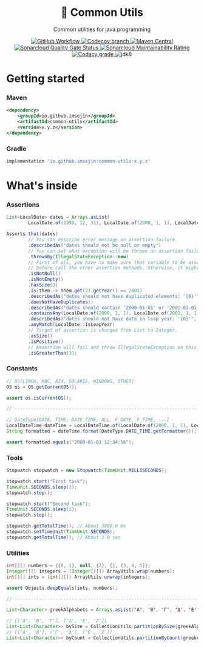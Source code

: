 <h1 align="center">🧰 Common Utils</h1>

<p align="center">Common utilities for java programming</p>

<p align="center">
    <!--
    <a href="https://travis-ci.com/github/ImSejin/common-utils">
        <img alt="Travis CI" src="https://img.shields.io/travis/com/ImSejin/common-utils/release?style=flat-square">
    </a>
    -->
    <a href="https://github.com/ImSejin/common-utils/actions/workflows/maven-build.yml">
        <img alt="GitHub Workflow" src="https://img.shields.io/github/actions/workflow/status/ImSejin/common-utils/maven-build.yml?branch=release&logo=github&style=flat">
    </a>
    <a href="https://codecov.io/gh/ImSejin/common-utils">
        <img alt="Codecov branch" src="https://img.shields.io/codecov/c/github/ImSejin/common-utils/release?logo=codecov&label=code%20coverage&style=flat&token=F9DCS57CAN"/>
    </a>
    <a href="https://central.sonatype.com/artifact/io.github.imsejin/common-utils">
        <img alt="Maven Central" src="https://img.shields.io/maven-central/v/io.github.imsejin/common-utils?logo=apachemaven&style=flat">
    </a>
    <br/>
    <a href="https://sonarcloud.io/summary/overall?id=ImSejin_common-utils">
        <img alt="Sonarcloud Quality Gate Status" src="https://sonarcloud.io/api/project_badges/measure?project=ImSejin_common-utils&metric=alert_status"/>
    </a>
    <a href="https://sonarcloud.io/summary/overall?id=ImSejin_common-utils">
        <img alt="Sonarcloud Maintainability Rating" src="https://sonarcloud.io/api/project_badges/measure?project=ImSejin_common-utils&metric=sqale_rating"/>
    </a>
    <a href="https://www.codacy.com/gh/ImSejin/common-utils/dashboard">
        <img alt="Codacy grade" src="https://img.shields.io/codacy/grade/cda840b8532940ae8c3604696da8eabe?style=flat&logo=codacy">
    </a>
    <img alt="jdk8" src="https://img.shields.io/badge/jdk-8-orange?style=flat">
</p>

# Getting started

### Maven

```xml
<dependency>
    <groupId>io.github.imsejin</groupId>
    <artifactId>common-utils</artifactId>
    <version>x.y.z</version>
</dependency>
```

### Gradle

```groovy
implementation 'io.github.imsejin:common-utils:x.y.z'
```

# What's inside

### Assertions

```java
List<LocalDate> dates = Arrays.asList(
        LocalDate.of(1999, 12, 31), LocalDate.of(2000, 1, 1), LocalDate.of(2001, 1, 2));

Asserts.that(dates)
        // You can describe error message on assertion failure.
        .describedAs("dates should not be null or empty")
        // You can set what exception will be thrown on assertion failure.
        .thrownBy(IllegalStateException::new)
        // First of all, you have to make sure that variable to be asserted is not null,
        // before call the other assertion methods. Otherwise, it might throw NullPointerException.
        .isNotNull()
        .isNotEmpty()
        .hasSize(3)
        .is(them -> them.get(2).getYear() == 2001)
        .describedAs("dates should not have duplicated elements: '{0}'", dates)
        .doesNotHaveDuplicates()
        .describedAs("dates should contain '2000-01-01' or '2001-01-01': '{0}'", dates)
        .containsAny(LocalDate.of(2000, 1, 1), LocalDate.of(2001, 1, 1))
        .describedAs("dates should not have date in leap year: '{0}'", dates)
        .anyMatch(LocalDate::isLeapYear)
        // Target of assertion is changed from List to Integer.
        .asSize()
        .isPositive()
        // Assertion will fail and throw IllegalStateException on this step.
        .isGreaterThan(3);
```

### Constants

```java
// OS[LINUX, MAC, AIX, SOLARIS, WINDOWS, OTHER]
OS os = OS.getCurrentOS();

assert os.isCurrentOS();

// -----------------------------------------------------------------------------

// DateType[DATE, TIME, DATE_TIME, ALL, F_DATE, F_TIME, ...]
LocalDateTime dateTime = LocalDateTime.of(LocalDate.of(2000, 1, 1), LocalTime.of(12, 34, 56))
String formatted = dateTime.format(DateType.DATE_TIME.getFormatter());

assert formatted.equals("2000-01-01 12:34:56");
```

### Tools

```java
Stopwatch stopwatch = new Stopwatch(TimeUnit.MILLISECONDS);

stopwatch.start("First task");
TimeUnit.SECONDS.sleep(2);
stopwatch.stop();

stopwatch.start("Second task");
TimeUnit.SECONDS.sleep(1);
stopwatch.stop();

stopwatch.getTotalTime(); // About 3000.0 ms
stopwatch.setTimeUnit(TimeUnit.SECONDS);
stopwatch.getTotalTime(); // About 3.0 sec
```

### Utilities

```java
int[][] numbers = {{0, 1}, null, {2}, {}, {3, 4, 5}};
Integer[][] integers = (Integer[][]) ArrayUtils.wrap(numbers);
int[][] ints = (int[][]) ArrayUtils.unwrap(integers);

assert Objects.deepEquals(ints, numbers);

// -----------------------------------------------------------------------------

List<Character> greekAlphabets = Arrays.asList('Α', 'Β', 'Γ', 'Δ', 'Ε', 'Ζ');

// [['Α', 'Β', 'Γ'], ['Δ', 'Ε', 'Ζ']]
List<List<Character>> bySize = CollectionUtils.partitionBySize(greekAlphabets, 3);
// [['Α', 'Β'], ['Γ', 'Δ'], ['Ε', 'Ζ']]
List<List<Character>> byCount = CollectionUtils.partitionByCount(greekAlphabets, 3);
```
